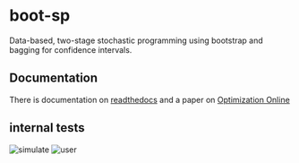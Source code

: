 # boot-sp

Data-based, two-stage stochastic programming using bootstrap and bagging for confidence intervals.

## Documentation

There is documentation on [readthedocs](https://boot-sp.readthedocs.io/en/latest/) and a paper on [Optimization Online](https://optimization-online.org/2022/08/software-for-data-based-stochastic-programming-using-bootstrap-estimation/)

## internal tests

![simulate](https://github.com/DLWoodruff/boot-sp/actions/workflows/testsimulate.yml/badge.svg)
![user](https://github.com/DLWoodruff/boot-sp/actions/workflows/testuser.yml/badge.svg)